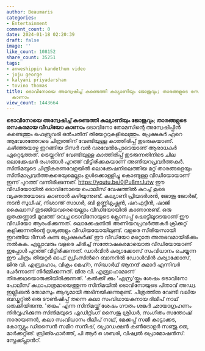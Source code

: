 ```yaml
---
author: Beaumaris
categories:
- Entertainment
comment_count: 0
date: 2024-01-18 02:20:39
draft: false
image: ''
like_count: 108152
share_count: 35251
tags:
- anweshippin kandethum video
- joju george
- kalyani priyadarshan
- tovino thomas
title: ടൊവിനോയെ അന്വേഷിച്ച് കണ്ടെത്തി കല്യാണിയും ജോജുവും; താരങ്ങളുടെ രസകരമായ വീഡിയോ
  കാണാം
view_count: 1443664
---
```


**ടൊവിനോയെ അന്വേഷിച്ച് കണ്ടെത്തി കല്യാണിയും ജോജുവും; താരങ്ങളുടെ രസകരമായ വീഡിയോ കാണാം** ടൊവിനോ തോമസിന്റെ അന്വേഷിപ്പിൻ കണ്ടെത്തും ഫെബ്രുവരി ഒൻപതിന് തിയേറ്ററുകളിലെത്തും. പ്രേക്ഷകർ ഏറെ ആവേശത്തോടെ ചിത്രത്തിന് വേണ്ടിയുള്ള കാത്തിരിപ്പ് തുടരുകയാണ്. കഴിഞ്ഞയാഴ്ച ഇറങ്ങിയ ടീസർ വൻ വരവേൽപ്പോടെയാണ് ആരാധകർ ഏറ്റെടുത്തത്. ട്രെയ്ലറിന് വേണ്ടിയുള്ള കാത്തിരിപ്പ് തുടരുന്നതിനിടെ ചില ലൊക്കേഷൻ രം​ഗങ്ങൾ പുറത്ത് വിട്ടിരിക്കുകയാണ് അണിയറപ്രവർത്തകർ. സിനിമയുടെ ചിത്രീകരണവേളയിൽ ലൊക്കേഷനിലെത്തിയ മറ്റ് താരങ്ങളെയും സിനിമാപ്രവർത്തകരെയുമെല്ലാം ഉൾക്കൊള്ളിച്ചു കൊണ്ടുള്ള വീഡിയോയാണ് ഇന്ന് പുറത്ത് വന്നിരിക്കുന്നത്. https://youtu.be/0jPu8mrJutw ഈ വീഡിയോയിൽ ടൊവിനോയെ പൊലീസ് വേഷത്തിൽ കുറച്ച് കൂടെ വ്യക്തതയോടെ കാണാൻ കഴിയുന്നുണ്ട്. കല്യാണി പ്രിയദർശൻ, ജോജു ജോർജ്, നടൻ സുധീഷ്, നിശാന്ത് സാ​ഗർ, ബി ഉണ്ണികൃഷ്ണൻ, ഷറഫുദ്ദീൻ, ഷാജി കൈലാസ് തുടങ്ങിയവരെയെല്ലാം വീഡിയോയിൽ കാണാനുണ്ട്. ഒരു ഭൂതക്കണ്ണാടി മുഖത്ത് വെച്ച ടൊവിനോയുടെ ക്ലോസപ്പ് ഷോട്ടിലൂടെയാണ് ഈ വീഡിയോ ആരംഭിക്കുന്നത്. ലൊക്കേഷനിൽ അണിയറപ്രവർത്തകർ ക്രിക്കറ്റ് കളിക്കുന്നതിന്റെ ദൃശ്യങ്ങളും വീഡിയയോയിലുണ്ട്. വളരെ സീരിയസായി ഇറങ്ങിയ ടീസർ കണ്ട പ്രേക്ഷകർക്ക് ഈ വീഡിയോ മറ്റൊരു അനുഭവമായിരിക്കും നൽകുക. എല്ലാവരും വളരെ ചിരിച്ച് സന്തോഷകരമായൊരു വീഡിയോയാണ് ഇപ്പോൾ പുറത്ത് വിട്ടിരിക്കുന്നത്. ഡാർവിൻ കുര്യാക്കോസ് സംവിധാനം ചെയ്യുന്ന ഈ ചിത്രം തീയറ്റർ ഓഫ് ഡ്രീംസിൻറെ ബാനറിൽ ഡോൾവിൻ കുര്യാക്കോസ്, ജിനു വി. എബ്രാഹാം, വിക്രം മെഹ്‍റ, സിദ്ധാർഥ് ആനന്ദ് കുമാർ എന്നിവർ ചേർന്നാണ് നിർമ്മിക്കുന്നത്. ജിനു വി. എബ്രാഹാമാണ് തിരക്കഥയൊരുക്കിയിരിക്കുന്നത്. 'കൽക്കി'ക്കും 'എസ്ര'യ്ക്കും ശേഷം ടൊവിനോ പോലീസ് കഥാപാത്രമായെത്തുന്ന സിനിമയിൽ ടൊവിനോയുടെ പിതാവ് അഡ്വ. ഇല്ലിക്കൽ തോമസും ആദ്യമായി അഭിനയിക്കുന്നുമുണ്ട്. ചിത്രത്തിനു വേണ്ടി വലിയ ബഡ്ജറ്റിൽ ഒരു ടൗൺഷിപ്പ് തന്നെ കലാ സംവിധായകനായ ദിലീപ് നാഥ് ഒരുക്കിയിരുന്നു. 'തങ്കം' എന്ന സിനിമയ്ക്ക് ശേഷം ഗൗതം ശങ്കർ ഛായാഗ്രഹണം നിർവ്വഹിക്കുന്ന സിനിമയുടെ എഡിറ്റിംഗ് സൈജു ശ്രീധർ, സംഗീതം സന്തോഷ് നാരായണൻ, കലാ സംവിധാനം ദിലീപ് നാഥ്, മേക്കപ്പ് സജീ കാട്ടാക്കട, കോസ്റ്റ്യും ഡിസൈൻ സമീറ സനീഷ്, പ്രൊഡക്ഷൻ കൺട്രോളർ സഞ്ജു ജെ, മാർക്കറ്റിങ്: ബ്രിങ്ഫോർത്ത്, പി ആർ ഒ ശബരി, വിഷ്വൽ പ്രൊമോഷൻസ്: സ്നേക്ക്പ്ലാൻറ്.